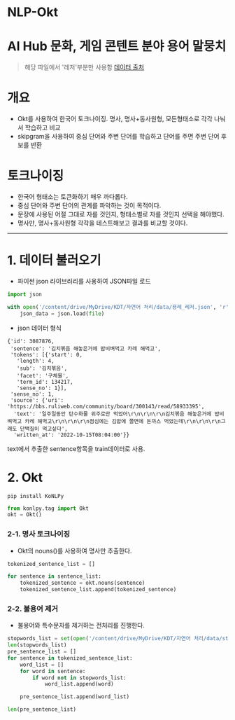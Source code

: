 # NLP-Okt

# AI Hub 문화, 게임 콘텐트 분야 용어 말뭉치
> 해당 파일에서 '레저'부분만 사용함 
[데이터 출처](https://www.aihub.or.kr/aihubdata/data/view.do?currMenu=115&topMenu=100&aihubDataSe=data&dataSetSn=71614)


# 개요
* Okt를 사용하여 한국어 토크나이징. 명사, 명사+동사원형, 모든형태소로 각각 나눠서 학습하고 비교
* skipgram을 사용하여 중심 단어와 주변 단어를 학습하고 단어를 주면 주변 단어 후보를 반환

# 토크나이징
* 한국어 형태소는 토큰화하기 매우 까다롭다.
* 중심 단어와 주변 단어의 관계를 파악하는 것이 목적이다.
* 문장에 사용된 어절 그대로 자를 것인지, 형태소별로 자를 것인지 선택을 해야했다.
* 명사만, 명사+동사원형 각각을 테스트해보고 결과를 비교할 것이다.
--------
# 1. 데이터 불러오기

* 파이썬 json 라이브러리를 사용하여 JSON파일 로드
  
```python
import json

with open('/content/drive/MyDrive/KDT/자연어 처리/data/용례_레저.json', 'r') as file:
    json_data = json.load(file)
```

* json 데이터 형식
```
{'id': 3087876,
 'sentence': '김치볶음 해놓은거에 밥비벼먹고 카레 해먹고',
 'tokens': [{'start': 0,
   'length': 4,
   'sub': '김치볶음',
   'facet': '구체물',
   'term_id': 134217,
   'sense_no': 1}],
 'sense_no': 1,
 'source': {'uri': 'https://bbs.ruliweb.com/community/board/300143/read/58933395',
  'text': '일주일동안 탄수화물 위주로만 먹었어\r\n\r\n\r\n김치볶음 해놓은거에 밥비벼먹고 카레 해먹고\r\n\r\n\r\n점심에는 김밥에 쫄면에 돈까스 먹었는데\r\n\r\n\r\n그래도 단백질이 먹고싶다',
  'written_at': '2022-10-15T08:04:00'}}
```
text에서 추출한 sentence항목을 train데이터로 사용.

# 2. Okt

```shell
pip install KoNLPy
```

```python
from konlpy.tag import Okt
okt = Okt()
```

### 2-1. 명사 토크나이징
* Okt의 nouns()를 사용하여 명사만 추출한다.
  
```python
tokenized_sentence_list = []

for sentence in sentence_list:
    tokenized_sentence = okt.nouns(sentence)
    tokenized_sentence_list.append(tokenized_sentence)
```

### 2-2. 불용어 제거
* 불용어와 특수문자를 제거하는 전처리를 진행한다.

```python
stopwords_list = set(open('/content/drive/MyDrive/KDT/자연어 처리/data/stopword.txt').read().split('\n'))
len(stopwords_list)
pre_sentence_list = []
for sentence in tokenized_sentence_list:
    word_list = []
    for word in sentence:
        if word not in stopwords_list:
            word_list.append(word)

    pre_sentence_list.append(word_list)

len(pre_sentence_list)
```

